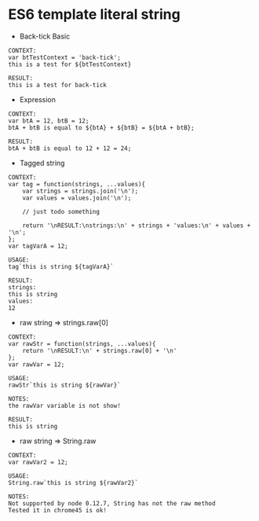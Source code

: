 # ES6 template literal string
+ Back-tick Basic
```
CONTEXT: 
var btTestContext = 'back-tick';
this is a test for ${btTestContext}

RESULT:
this is a test for back-tick
```
+ Expression
```
CONTEXT:
var btA = 12, btB = 12;
btA + btB is equal to ${btA} + ${btB} = ${btA + btB};

RESULT:
btA + btB is equal to 12 + 12 = 24;
```
+ Tagged string
```
CONTEXT:
var tag = function(strings, ...values){
    var strings = strings.join('\n');
    var values = values.join('\n');

    // just todo something

    return '\nRESULT:\nstrings:\n' + strings + 'values:\n' + values + '\n';
};
var tagVarA = 12;

USAGE:
tag`this is string ${tagVarA}`
```
```
RESULT:
strings:
this is string 
values:
12
```
+ raw string => strings.raw[0]
```
CONTEXT:
var rawStr = function(strings, ...values){
    return '\nRESULT:\n' + strings.raw[0] + '\n'
};
var rawVar = 12;

USAGE:
rawStr`this is string ${rawVar}`

NOTES:
the rawVar variable is not show!
```
```
RESULT:
this is string 
```
+ raw string => String.raw
```
CONTEXT:
var rawVar2 = 12;

USAGE:
String.raw`this is string ${rawVar2}`

NOTES:
Not supported by node 0.12.7, String has not the raw method
Tested it in chrome45 is ok!
```
